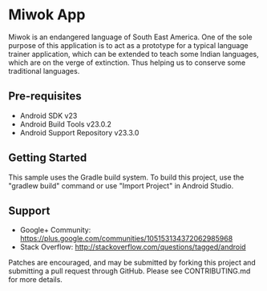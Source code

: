 Miwok App
===================================

Miwok is an endangered language of South East America. One of the sole purpose of this application is to act as a prototype for a typical language trainer application, which can be extended to teach some Indian languages, which are on the verge of extinction. 
Thus helping us to conserve some traditional languages.

Pre-requisites
--------------

- Android SDK v23
- Android Build Tools v23.0.2
- Android Support Repository v23.3.0

Getting Started
---------------

This sample uses the Gradle build system. To build this project, use the
"gradlew build" command or use "Import Project" in Android Studio.

Support
-------

- Google+ Community: https://plus.google.com/communities/105153134372062985968
- Stack Overflow: http://stackoverflow.com/questions/tagged/android

Patches are encouraged, and may be submitted by forking this project and
submitting a pull request through GitHub. Please see CONTRIBUTING.md for more details.

